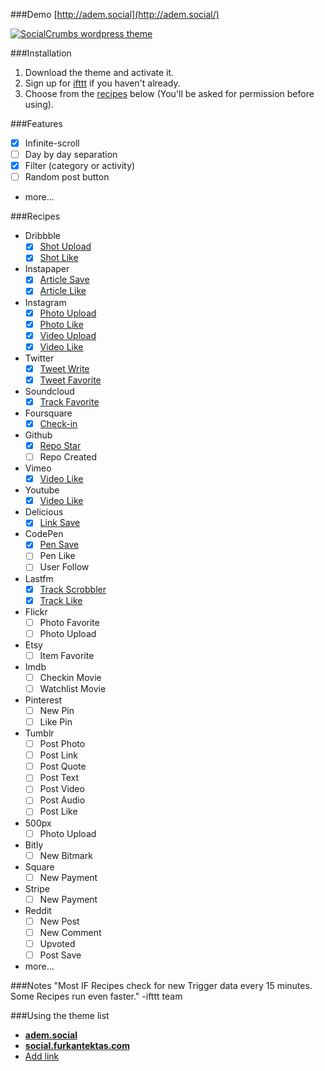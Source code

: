 ###Demo
[http://adem.social](http://adem.social/)

[![SocialCrumbs wordpress theme](http://d.pr/i/11xR1+)](http://adem.social/)

###Installation
1. Download the theme and activate it.
2. Sign up for [ifttt](http://ifttt.com/) if you haven't already.
3. Choose from the [recipes](https://github.com/ademilter/socialcrumbs/blob/master/README.md#recipes) below (You'll be asked for permission before using).

###Features
- [x] Infinite-scroll
- [ ] Day by day separation
- [x] Filter (category or activity)
- [ ] Random post button
- more...

###Recipes
- Dribbble
  - [x] [Shot Upload](https://ifttt.com/recipes/189361)
  - [x] [Shot Like](https://ifttt.com/recipes/189352)
- Instapaper
  - [x] [Article Save](https://ifttt.com/recipes/189339)
  - [x] [Article Like](https://ifttt.com/recipes/190227)
- Instagram
  - [x] [Photo Upload](https://ifttt.com/recipes/189365)
  - [x] [Photo Like](https://ifttt.com/recipes/189358)
  - [x] [Video Upload](https://ifttt.com/recipes/189364)
  - [x] [Video Like](https://ifttt.com/recipes/189353)
- Twitter
  - [x] [Tweet Write](https://ifttt.com/recipes/189363)
  - [x] [Tweet Favorite](https://ifttt.com/recipes/189331)
- Soundcloud
  - [x] [Track Favorite](https://ifttt.com/recipes/189355)
- Foursquare
  - [x] [Check-in](https://ifttt.com/recipes/189360)
- Github
  - [x] [Repo Star](https://ifttt.com/recipes/189334)
  - [ ] Repo Created
- Vimeo
  - [x] [Video Like](https://ifttt.com/recipes/189329)
- Youtube
  - [x] [Video Like](https://ifttt.com/recipes/306440)
- Delicious
  - [x] [Link Save](https://ifttt.com/recipes/306439)
- CodePen
  - [x] [Pen Save](https://ifttt.com/recipes/306538)
  - [ ] Pen Like
  - [ ] User Follow
- Lastfm
  - [x] [Track Scrobbler](https://ifttt.com/recipes/306512)
  - [x] [Track Like](https://ifttt.com/recipes/306513)
- Flickr
  - [ ] Photo Favorite
  - [ ] Photo Upload
- Etsy
  - [ ] Item Favorite
- Imdb
  - [ ] Checkin Movie
  - [ ] Watchlist Movie
- Pinterest
  - [ ] New Pin
  - [ ] Like Pin
- Tumblr
  - [ ] Post Photo
  - [ ] Post Link
  - [ ] Post Quote
  - [ ] Post Text
  - [ ] Post Video
  - [ ] Post Audio
  - [ ] Post Like
- 500px
  - [ ] Photo Upload
- Bitly
  - [ ] New Bitmark
- Square
  - [ ] New Payment
- Stripe
  - [ ] New Payment
- Reddit
  - [ ] New Post
  - [ ] New Comment
  - [ ] Upvoted
  - [ ] Post Save
- more...

###Notes
"Most IF Recipes check for new Trigger data every 15 minutes. Some Recipes run even faster." -ifttt team

###Using the theme list
- **[adem.social](http://adem.social/)**
- **[social.furkantektas.com](http://social.furkantektas.com)**
- [Add link](https://github.com/ademilter/socialcrumbs/issues/1)
